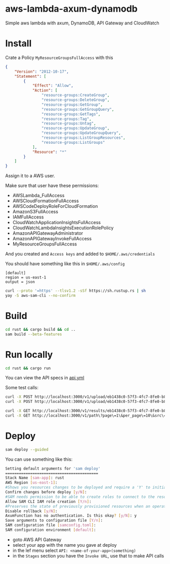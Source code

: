 # aws-lambda-axum-dynamodb

Simple aws lambda with axum, DynamoDB, API Gateway and CloudWatch

# Install

Crate a Policy `MyResourceGroupsFullAccess` with this

```json
{
    "Version": "2012-10-17",
    "Statement": [
        {
            "Effect": "Allow",
            "Action": [
                "resource-groups:CreateGroup",
                "resource-groups:DeleteGroup",
                "resource-groups:GetGroup",
                "resource-groups:GetGroupQuery",
                "resource-groups:GetTags",
                "resource-groups:Tag",
                "resource-groups:Untag",
                "resource-groups:UpdateGroup",
                "resource-groups:UpdateGroupQuery",
                "resource-groups:ListGroupResources",
                "resource-groups:ListGroups"
            ],
            "Resource": "*"
        }
    ]
}
```

Assign it to a AWS user.

Make sure that user have these permissions:
- AWSLambda_FullAccess
- AWSCloudFormationFullAccess
- AWSCodeDeployRoleForCloudFormation
- AmazonS3FullAccess
- IAMFullAccess
- CloudWatchApplicationInsightsFullAccess
- CloudWatchLambdaInsightsExecutionRolePolicy
- AmazonAPIGatewayAdministrator
- AmazonAPIGatewayInvokeFullAccess
- MyResourceGroupsFullAccess

And you created and `Access keys` and added to `$HOME/.aws/credentials`

You should have something like this in `$HOME/.aws/config`
```
[default]
region = us-east-1
output = json
```

```bash
curl --proto '=https' --tlsv1.2 -sSf https://sh.rustup.rs | sh
yay -S aws-sam-cli --no-confirm
```

# Build

```bash
cd rust && cargo build && cd ..
sam build --beta-features
```

# Run locally

```bash
cd rust && cargo run
```

You can view the API specs in [api.yml](https://raw.githubusercontent.com/radumarias/aws-lamda-axum-dynamodb/main/api.yml)

Some test calls:

```bash
curl -X POST http://localhost:3000/v1/upload/eb1438c0-57f3-4fc7-8fe0-b83e664954f1 -d '{"hash": "123"}' -H "Content-Type: application/json"
curl -X POST http://localhost:3000/v1/upload/eb1438c0-57f3-4fc7-8fe0-b83e664954f2 -d '{"hash": "456"}' -H "Content-Type: application/json"

curl -X GET http://localhost:3000/v1/results/eb1438c0-57f3-4fc7-8fe0-b83e664954ff\?page\=1\&per_page\=10
curl -X GET http://localhost:3000/v1/path\?page\=1\&per_page\=10\&src\=eb1438c0-57f3-4fc7-8fe0-b83e664954f1\&dst\=eb1438c0-57f3-4fc7-8fe0-b83e664954f2
```

# Deploy

```bash
sam deploy --guided
```

You can use something like this:

```bash
Setting default arguments for 'sam deploy'
=========================================
Stack Name [sam-app]: rust
AWS Region [us-east-1]:
#Shows you resources changes to be deployed and require a 'Y' to initiate deploy
Confirm changes before deploy [y/N]:
#SAM needs permission to be able to create roles to connect to the resources in your template
Allow SAM CLI IAM role creation [Y/n]:
#Preserves the state of previously provisioned resources when an operation fails
Disable rollback [y/N]:
AxumFunction has no authentication. Is this okay? [y/N]: y
Save arguments to configuration file [Y/n]:
SAM configuration file [samconfig.toml]:
SAM configuration environment [default]:
```

- goto AWS API Gateway
- select your app with the name you gave at deploy
- in the lef menu select `API: <name-of-your-app>(something)`
- in the `Stages` section you have the `Invoke URL`, use that to make API calls
